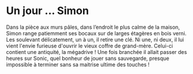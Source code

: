 # Un jour ... Simon

Dans la pièce aux murs pâles, dans l’endroit le plus calme de la maison, Simon range patiemment ses bocaux sur de larges étagères en bois verni. Les soulevant délicatement, un à un, il retire une clé. Ni une, ni deux, il lui vient l'envie furieuse d'ouvrir le vieux coffre de grand-mère. Celui-ci contient une antiquité, la mégadrive ! Une fois branchée il allait passer des heures sur Sonic, quel bonheur de jouer sans sauvegarde, presque impossible à terminer sans sa maitrise ultime des touches !
